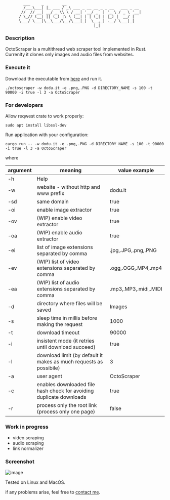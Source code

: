 ```
        ___     _        __                                
        /___\___| |_ ___ / _\ ___ _ __ __ _ _ __   ___ _ __ 
       //  // __| __/ _ \\ \ / __| '__/ _` | '_ \ / _ \ '__|
      / \_// (__| || (_) |\ \ (__| | | (_| | |_) |  __/ |   
      \___/ \___|\__\___/\__/\___|_|  \__,_| .__/ \___|_|   
                                       |_|              
```    
### Description
OctoScraper is a multithread web scraper tool implemented in Rust. Currenlty it clones only images and audio files from websites.

### Execute it
Download the executable from [here](https://github.com/goto-eof/octoscraper/releases) and run it.
```
./octoscraper -w dodu.it -e .png,.PNG -d DIRECTORY_NAME -s 100 -t 90000 -i true -l 3 -a OctoScraper
```

### For developers

Allow reqwest crate to work properly:
```
sudo apt install libssl-dev
```
Run application with your configuration:
```
cargo run -- -w dodu.it -e .png,.PNG -d DIRECTORY_NAME -s 100 -t 90000 -i true -l 3 -a OctoScraper
```
where 

 | argument | meaning                                                            | value example                  |
 -----------|--------------------------------------------------------------------|--------------------------|
 | -h       |Help                                                                |
 | -w       |website - without http and www prefix                               |  dodu.it|
 | -sd      |same domain                                                         |  true|
 |   -oi    | enable image extractor                                            | true |
 |   -ov    |(WIP)  enable video extractor                                            | true |
 |   -oa    |(WIP)  enable audio extractor                                            | true |
 |   -ei	|list of image extensions separated by comma                        | .jpg,.JPG,.png,.PNG |
 |   -ev	|(WIP) list of video extensions separated by comma                       | .ogg,.OGG,.MP4,.mp4 |
 |   -ea	|(WIP) list of audio extensions separated by comma                      | .mp3,.MP3,.midi,.MIDI |
 | -d       |directory where files will be saved                                 | Images|
 | -s       |sleep time in millis before making the request                      | 1000|
 | -t       |download timeout                                                    | 90000|
 | -i       |insistent mode (it retries until download succeed)                  | true|
 | -l       |download limit (by default it makes as much requests as possibile)  | 3|
 | -a       |user agent                                                          | OctoScraper|
 | -c       |enables downloaded file hash check for avoiding duplicate downloads | true|
 |-r        | process only the root link (process only one page)                                         | false|

### Work in progress

- video scraping
- audio scraping
- link normalizer


### Screenshot
![image](https://user-images.githubusercontent.com/6343630/228950041-c8621873-7757-4c68-953b-7a0fbe4b9389.png)





Tested on Linux and MacOS.

if any problems arise, feel free to [contact me](https://andre-i.dev/#contactme).
